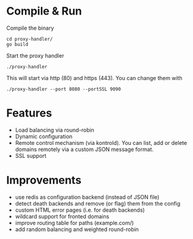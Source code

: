 # Compile & Run

Compile the binary

```
cd proxy-handler/
go build
```

Start the proxy handler

```
./proxy-handler
```

This will start via http (80) and https (443). You can change them with

```
./proxy-handler --port 8080 --portSSL 9090

```


# Features

* Load balancing via round-robin
* Dynamic configuration
* Remote control mechanism (via kontrold). You can list, add or delete domains remotely via a custom JSON message format.
* SSL support


# Improvements
* use redis as configuration backend (instead of JSON file)
* detect death backends and remove (or flag) them from the config
* custom HTML error pages (i.e. for death backends)
* wildcard support for fronted domains
* improve routing table for paths (example.com/)
* add random balancing and weighted round-robin


